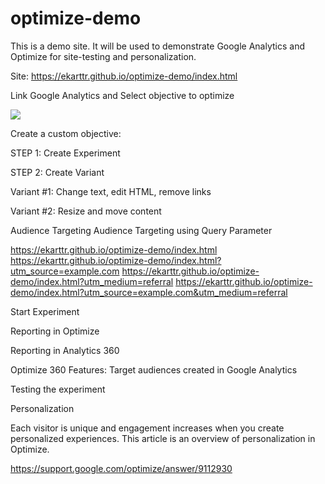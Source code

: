 # optimize-demo
This is a demo site. It will be used to demonstrate Google Analytics and Optimize for site-testing and personalization. 

Site: https://ekarttr.github.io/optimize-demo/index.html 

Link Google Analytics and Select objective to optimize

<img src=",,">



Create a custom objective:




STEP 1: Create Experiment




STEP 2: Create Variant 

Variant #1: Change text, edit HTML, remove links


Variant #2: Resize and move content 




Audience Targeting 
Audience Targeting using Query Parameter

https://ekarttr.github.io/optimize-demo/index.html 
https://ekarttr.github.io/optimize-demo/index.html?utm_source=example.com 
https://ekarttr.github.io/optimize-demo/index.html?utm_medium=referral 
https://ekarttr.github.io/optimize-demo/index.html?utm_source=example.com&utm_medium=referral 

 


Start Experiment



Reporting in Optimize





Reporting in Analytics 360



Optimize 360 Features: Target audiences created in Google Analytics



Testing the experiment


Personalization

Each visitor is unique and engagement increases when you create personalized experiences. This article is an overview of personalization in Optimize.

https://support.google.com/optimize/answer/9112930
